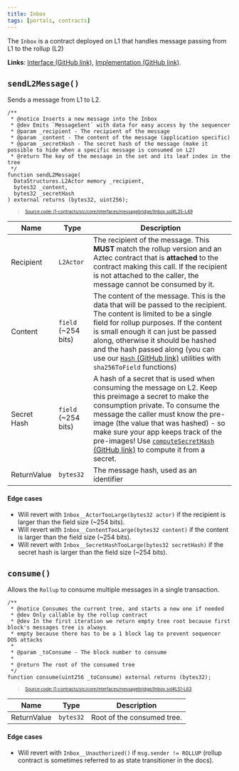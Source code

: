 ```yaml
---
title: Inbox
tags: [portals, contracts]
---
```


The `Inbox` is a contract deployed on L1 that handles message passing from L1 to the rollup (L2)

**Links**: [Interface (GitHub link)](https://github.com/AztecProtocol/aztec-packages/blob/master/l1-contracts/src/core/interfaces/messagebridge/IInbox.sol), [Implementation (GitHub link)](https://github.com/AztecProtocol/aztec-packages/blob/master/l1-contracts/src/core/messagebridge/Inbox.sol).

## `sendL2Message()`

Sends a message from L1 to L2.

```solidity title="send_l1_to_l2_message" showLineNumbers
/**
 * @notice Inserts a new message into the Inbox
 * @dev Emits `MessageSent` with data for easy access by the sequencer
 * @param _recipient - The recipient of the message
 * @param _content - The content of the message (application specific)
 * @param _secretHash - The secret hash of the message (make it possible to hide when a specific message is consumed on L2)
 * @return The key of the message in the set and its leaf index in the tree
 */
function sendL2Message(
  DataStructures.L2Actor memory _recipient,
  bytes32 _content,
  bytes32 _secretHash
) external returns (bytes32, uint256);
```
> <sup><sub><a href="https://github.com/AztecProtocol/aztec-packages/blob/v0.88.0/l1-contracts/src/core/interfaces/messagebridge/IInbox.sol#L35-L49" target="_blank" rel="noopener noreferrer">Source code: l1-contracts/src/core/interfaces/messagebridge/IInbox.sol#L35-L49</a></sub></sup>



| Name           | Type    | Description |
| -------------- | ------- | ----------- |
| Recipient      | `L2Actor` | The recipient of the message. This **MUST** match the rollup version and an Aztec contract that is **attached** to the contract making this call. If the recipient is not attached to the caller, the message cannot be consumed by it. |
| Content        | `field` (~254 bits) | The content of the message. This is the data that will be passed to the recipient. The content is limited to be a single field for rollup purposes. If the content is small enough it can just be passed along, otherwise it should be hashed and the hash passed along (you can use our [`Hash` (GitHub link)](https://github.com/AztecProtocol/aztec-packages/blob/master/l1-contracts/src/core/libraries/Hash.sol) utilities with `sha256ToField` functions)  |
| Secret Hash    | `field` (~254 bits)  | A hash of a secret that is used when consuming the message on L2. Keep this preimage a secret to make the consumption private. To consume the message the caller must know the pre-image (the value that was hashed) - so make sure your app keeps track of the pre-images! Use [`computeSecretHash` (GitHub link)](https://github.com/AztecProtocol/aztec-packages/blob/master/yarn-project/aztec.js/src/utils/secrets.ts) to compute it from a secret. |
| ReturnValue         | `bytes32` | The message hash, used as an identifier |

#### Edge cases

- Will revert with `Inbox__ActorTooLarge(bytes32 actor)` if the recipient is larger than the field size (~254 bits).
- Will revert with `Inbox__ContentTooLarge(bytes32 content)` if the content is larger than the field size (~254 bits).
- Will revert with `Inbox__SecretHashTooLarge(bytes32 secretHash)` if the secret hash is larger than the field size (~254 bits).

## `consume()`

Allows the `Rollup` to consume multiple messages in a single transaction.

```solidity title="consume" showLineNumbers
/**
 * @notice Consumes the current tree, and starts a new one if needed
 * @dev Only callable by the rollup contract
 * @dev In the first iteration we return empty tree root because first block's messages tree is always
 * empty because there has to be a 1 block lag to prevent sequencer DOS attacks
 *
 * @param _toConsume - The block number to consume
 *
 * @return The root of the consumed tree
 */
function consume(uint256 _toConsume) external returns (bytes32);
```
> <sup><sub><a href="https://github.com/AztecProtocol/aztec-packages/blob/v0.88.0/l1-contracts/src/core/interfaces/messagebridge/IInbox.sol#L51-L63" target="_blank" rel="noopener noreferrer">Source code: l1-contracts/src/core/interfaces/messagebridge/IInbox.sol#L51-L63</a></sub></sup>


| Name           | Type        | Description                |
| -------------- | ----------- | -------------------------- |
| ReturnValue    | `bytes32`   | Root of the consumed tree. |

#### Edge cases

- Will revert with `Inbox__Unauthorized()` if `msg.sender != ROLLUP` (rollup contract is sometimes referred to as state transitioner in the docs).
